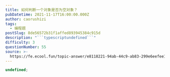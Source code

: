 ```yaml
---
title: 如何判断一个对象是否为空对象？
pubDatetime: 2021-11-17T16:00:00.000Z
author: caorushizi
tags:
  - 编程题
postSlug: 8de56572b31f1affed893945384c915d
description: "```typescriptundefined```"
difficulty: 3
questionNumber: 55
source: >-
  https://fe.ecool.fun/topic-answer/e8118221-94ab-44c9-ab83-299e6eefee15?orderBy=updateTime&order=desc&tagId=26
---
```


```typescript
undefined;
```
